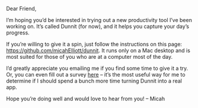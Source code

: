 Dear Friend,

I’m hoping you’d be interested in trying out a new productivity tool
I’ve been working on. It’s called Dunnit (for now), and it helps you
capture your day’s progress.

If you’re willing to give it a spin, just follow the instructions on
this page: https://github.com/micahElliott/dunnit. It runs only on a
Mac desktop and is most suited for those of you who are at a computer
most of the day.

I’d greatly appreciate you emailing me if you find some time to give
it a try. Or, you can even fill out a survey [here]() – it’s the most
useful way for me to determine if I should spend a bunch more time
turning Dunnit into a real app.

Hope you’re doing well and would love to hear from you!
– Micah
